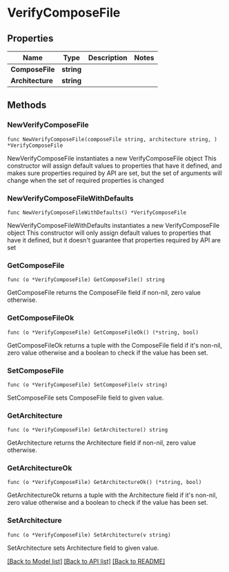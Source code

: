 # VerifyComposeFile

## Properties

Name | Type | Description | Notes
------------ | ------------- | ------------- | -------------
**ComposeFile** | **string** |  | 
**Architecture** | **string** |  | 

## Methods

### NewVerifyComposeFile

`func NewVerifyComposeFile(composeFile string, architecture string, ) *VerifyComposeFile`

NewVerifyComposeFile instantiates a new VerifyComposeFile object
This constructor will assign default values to properties that have it defined,
and makes sure properties required by API are set, but the set of arguments
will change when the set of required properties is changed

### NewVerifyComposeFileWithDefaults

`func NewVerifyComposeFileWithDefaults() *VerifyComposeFile`

NewVerifyComposeFileWithDefaults instantiates a new VerifyComposeFile object
This constructor will only assign default values to properties that have it defined,
but it doesn't guarantee that properties required by API are set

### GetComposeFile

`func (o *VerifyComposeFile) GetComposeFile() string`

GetComposeFile returns the ComposeFile field if non-nil, zero value otherwise.

### GetComposeFileOk

`func (o *VerifyComposeFile) GetComposeFileOk() (*string, bool)`

GetComposeFileOk returns a tuple with the ComposeFile field if it's non-nil, zero value otherwise
and a boolean to check if the value has been set.

### SetComposeFile

`func (o *VerifyComposeFile) SetComposeFile(v string)`

SetComposeFile sets ComposeFile field to given value.


### GetArchitecture

`func (o *VerifyComposeFile) GetArchitecture() string`

GetArchitecture returns the Architecture field if non-nil, zero value otherwise.

### GetArchitectureOk

`func (o *VerifyComposeFile) GetArchitectureOk() (*string, bool)`

GetArchitectureOk returns a tuple with the Architecture field if it's non-nil, zero value otherwise
and a boolean to check if the value has been set.

### SetArchitecture

`func (o *VerifyComposeFile) SetArchitecture(v string)`

SetArchitecture sets Architecture field to given value.



[[Back to Model list]](../README.md#documentation-for-models) [[Back to API list]](../README.md#documentation-for-api-endpoints) [[Back to README]](../README.md)


